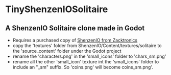 # TinyShenzenIOSolitaire

## A ShenzenIO Solitaire clone made in Godot

- Requires a purchased copy of [ShenzenIO from Zacktronics](https://store.steampowered.com/app/504210/SHENZHEN_IO/)
- copy the 'textures' folder from ShenzenIO/Content/textures/solitaire to the 'source_content' folder under the Godot project
- rename the 'characters.png' in the 'small_icons' folder to 'chars_sm.png'
- rename all the other 'small_icon' texture int the 'small_icons' folder to include an "_sm" suffix. So 'coins.png' will become coins_sm.png'.
